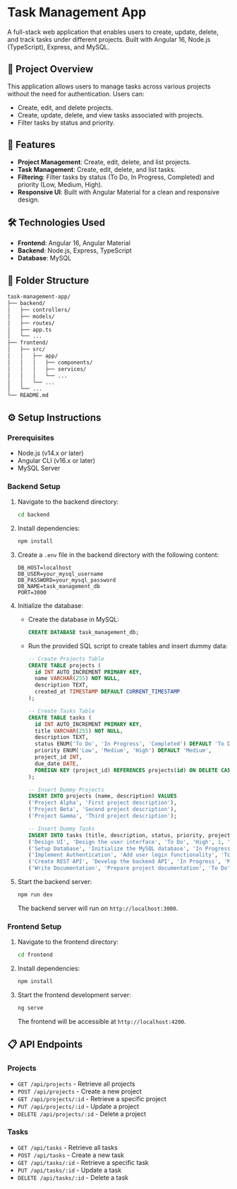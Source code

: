 
# Task Management App

A full-stack web application that enables users to create, update, delete, and track tasks under different projects. Built with Angular 16, Node.js (TypeScript), Express, and MySQL.

## 📌 Project Overview

This application allows users to manage tasks across various projects without the need for authentication. Users can:

- Create, edit, and delete projects.
- Create, update, delete, and view tasks associated with projects.
- Filter tasks by status and priority.

## 🚀 Features

- **Project Management**: Create, edit, delete, and list projects.
- **Task Management**: Create, edit, delete, and list tasks.
- **Filtering**: Filter tasks by status (To Do, In Progress, Completed) and priority (Low, Medium, High).
- **Responsive UI**: Built with Angular Material for a clean and responsive design.

## 🛠️ Technologies Used

- **Frontend**: Angular 16, Angular Material
- **Backend**: Node.js, Express, TypeScript
- **Database**: MySQL

## 📂 Folder Structure

```bash
task-management-app/
├── backend/
│   ├── controllers/
│   ├── models/
│   ├── routes/
│   ├── app.ts
│   └── ...
├── frontend/
│   ├── src/
│   │   ├── app/
│   │   │   ├── components/
│   │   │   ├── services/
│   │   │   └── ...
│   │   └── ...
│   └── ...
└── README.md
```

## ⚙️ Setup Instructions

### Prerequisites

- Node.js (v14.x or later)
- Angular CLI (v16.x or later)
- MySQL Server

### Backend Setup

1. Navigate to the backend directory:

   ```bash
   cd backend
   ```

2. Install dependencies:

   ```bash
   npm install
   ```

3. Create a `.env` file in the backend directory with the following content:

   ```env
   DB_HOST=localhost
   DB_USER=your_mysql_username
   DB_PASSWORD=your_mysql_password
   DB_NAME=task_management_db
   PORT=3000
   ```

4. Initialize the database:

   - Create the database in MySQL:

     ```sql
     CREATE DATABASE task_management_db;
     ```

   - Run the provided SQL script to create tables and insert dummy data:

     ```sql
     -- Create Projects Table
     CREATE TABLE projects (
       id INT AUTO_INCREMENT PRIMARY KEY,
       name VARCHAR(255) NOT NULL,
       description TEXT,
       created_at TIMESTAMP DEFAULT CURRENT_TIMESTAMP
     );

     -- Create Tasks Table
     CREATE TABLE tasks (
       id INT AUTO_INCREMENT PRIMARY KEY,
       title VARCHAR(255) NOT NULL,
       description TEXT,
       status ENUM('To Do', 'In Progress', 'Completed') DEFAULT 'To Do',
       priority ENUM('Low', 'Medium', 'High') DEFAULT 'Medium',
       project_id INT,
       due_date DATE,
       FOREIGN KEY (project_id) REFERENCES projects(id) ON DELETE CASCADE
     );

     -- Insert Dummy Projects
     INSERT INTO projects (name, description) VALUES
     ('Project Alpha', 'First project description'),
     ('Project Beta', 'Second project description'),
     ('Project Gamma', 'Third project description');

     -- Insert Dummy Tasks
     INSERT INTO tasks (title, description, status, priority, project_id, due_date) VALUES
     ('Design UI', 'Design the user interface', 'To Do', 'High', 1, '2025-04-25'),
     ('Setup Database', 'Initialize the MySQL database', 'In Progress', 'Medium', 1, '2025-04-28'),
     ('Implement Authentication', 'Add user login functionality', 'To Do', 'High', 2, '2025-05-01'),
     ('Create REST API', 'Develop the backend API', 'In Progress', 'Medium', 2, '2025-05-03'),
     ('Write Documentation', 'Prepare project documentation', 'To Do', 'Low', 3, '2025-05-05');
     ```

5. Start the backend server:

   ```bash
   npm run dev
   ```

   The backend server will run on `http://localhost:3000`.

### Frontend Setup

1. Navigate to the frontend directory:

   ```bash
   cd frontend
   ```

2. Install dependencies:

   ```bash
   npm install
   ```

3. Start the frontend development server:

   ```bash
   ng serve
   ```

   The frontend will be accessible at `http://localhost:4200`.

## 📋 API Endpoints

### Projects

- `GET /api/projects` - Retrieve all projects
- `POST /api/projects` - Create a new project
- `GET /api/projects/:id` - Retrieve a specific project
- `PUT /api/projects/:id` - Update a project
- `DELETE /api/projects/:id` - Delete a project

### Tasks

- `GET /api/tasks` - Retrieve all tasks
- `POST /api/tasks` - Create a new task
- `GET /api/tasks/:id` - Retrieve a specific task
- `PUT /api/tasks/:id` - Update a task
- `DELETE /api/tasks/:id` - Delete a task
